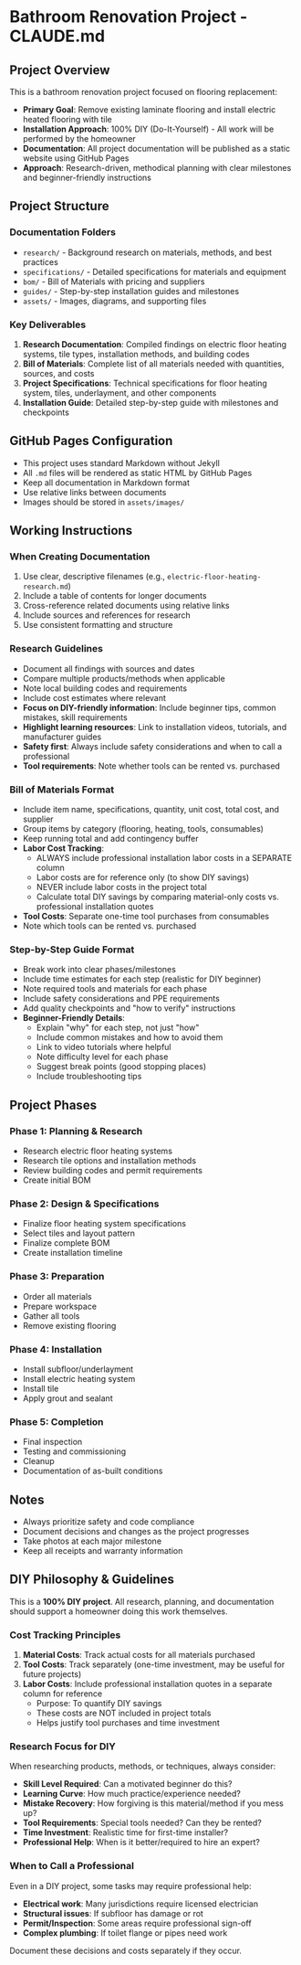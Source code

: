 # Bathroom Renovation Project - CLAUDE.md

## Project Overview
This is a bathroom renovation project focused on flooring replacement:
- **Primary Goal**: Remove existing laminate flooring and install electric heated flooring with tile
- **Installation Approach**: 100% DIY (Do-It-Yourself) - All work will be performed by the homeowner
- **Documentation**: All project documentation will be published as a static website using GitHub Pages
- **Approach**: Research-driven, methodical planning with clear milestones and beginner-friendly instructions

## Project Structure

### Documentation Folders
- `research/` - Background research on materials, methods, and best practices
- `specifications/` - Detailed specifications for materials and equipment
- `bom/` - Bill of Materials with pricing and suppliers
- `guides/` - Step-by-step installation guides and milestones
- `assets/` - Images, diagrams, and supporting files

### Key Deliverables
1. **Research Documentation**: Compiled findings on electric floor heating systems, tile types, installation methods, and building codes
2. **Bill of Materials**: Complete list of all materials needed with quantities, sources, and costs
3. **Project Specifications**: Technical specifications for floor heating system, tiles, underlayment, and other components
4. **Installation Guide**: Detailed step-by-step guide with milestones and checkpoints

## GitHub Pages Configuration
- This project uses standard Markdown without Jekyll
- All `.md` files will be rendered as static HTML by GitHub Pages
- Keep all documentation in Markdown format
- Use relative links between documents
- Images should be stored in `assets/images/`

## Working Instructions

### When Creating Documentation
1. Use clear, descriptive filenames (e.g., `electric-floor-heating-research.md`)
2. Include a table of contents for longer documents
3. Cross-reference related documents using relative links
4. Include sources and references for research
5. Use consistent formatting and structure

### Research Guidelines
- Document all findings with sources and dates
- Compare multiple products/methods when applicable
- Note local building codes and requirements
- Include cost estimates where relevant
- **Focus on DIY-friendly information**: Include beginner tips, common mistakes, skill requirements
- **Highlight learning resources**: Link to installation videos, tutorials, and manufacturer guides
- **Safety first**: Always include safety considerations and when to call a professional
- **Tool requirements**: Note whether tools can be rented vs. purchased

### Bill of Materials Format
- Include item name, specifications, quantity, unit cost, total cost, and supplier
- Group items by category (flooring, heating, tools, consumables)
- Keep running total and add contingency buffer
- **Labor Cost Tracking**:
  - ALWAYS include professional installation labor costs in a SEPARATE column
  - Labor costs are for reference only (to show DIY savings)
  - NEVER include labor costs in the project total
  - Calculate total DIY savings by comparing material-only costs vs. professional installation quotes
- **Tool Costs**: Separate one-time tool purchases from consumables
- Note which tools can be rented vs. purchased

### Step-by-Step Guide Format
- Break work into clear phases/milestones
- Include time estimates for each step (realistic for DIY beginner)
- Note required tools and materials for each phase
- Include safety considerations and PPE requirements
- Add quality checkpoints and "how to verify" instructions
- **Beginner-Friendly Details**:
  - Explain "why" for each step, not just "how"
  - Include common mistakes and how to avoid them
  - Link to video tutorials where helpful
  - Note difficulty level for each phase
  - Suggest break points (good stopping places)
  - Include troubleshooting tips

## Project Phases

### Phase 1: Planning & Research
- Research electric floor heating systems
- Research tile options and installation methods
- Review building codes and permit requirements
- Create initial BOM

### Phase 2: Design & Specifications
- Finalize floor heating system specifications
- Select tiles and layout pattern
- Finalize complete BOM
- Create installation timeline

### Phase 3: Preparation
- Order all materials
- Prepare workspace
- Gather all tools
- Remove existing flooring

### Phase 4: Installation
- Install subfloor/underlayment
- Install electric heating system
- Install tile
- Apply grout and sealant

### Phase 5: Completion
- Final inspection
- Testing and commissioning
- Cleanup
- Documentation of as-built conditions

## Notes
- Always prioritize safety and code compliance
- Document decisions and changes as the project progresses
- Take photos at each major milestone
- Keep all receipts and warranty information

## DIY Philosophy & Guidelines

This is a **100% DIY project**. All research, planning, and documentation should support a homeowner doing this work themselves.

### Cost Tracking Principles
1. **Material Costs**: Track actual costs for all materials purchased
2. **Tool Costs**: Track separately (one-time investment, may be useful for future projects)
3. **Labor Costs**: Include professional installation quotes in a separate column for reference
   - Purpose: To quantify DIY savings
   - These costs are NOT included in project totals
   - Helps justify tool purchases and time investment

### Research Focus for DIY
When researching products, methods, or techniques, always consider:
- **Skill Level Required**: Can a motivated beginner do this?
- **Learning Curve**: How much practice/experience needed?
- **Mistake Recovery**: How forgiving is this material/method if you mess up?
- **Tool Requirements**: Special tools needed? Can they be rented?
- **Time Investment**: Realistic time for first-time installer?
- **Professional Help**: When is it better/required to hire an expert?

### When to Call a Professional
Even in a DIY project, some tasks may require professional help:
- **Electrical work**: Many jurisdictions require licensed electrician
- **Structural issues**: If subfloor has damage or rot
- **Permit/Inspection**: Some areas require professional sign-off
- **Complex plumbing**: If toilet flange or pipes need work

Document these decisions and costs separately if they occur.
